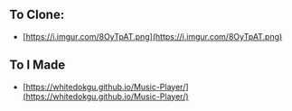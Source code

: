 ## To Clone:

- [https://i.imgur.com/8OyTpAT.png](https://i.imgur.com/8OyTpAT.png)

## To I Made

- [https://whitedokgu.github.io/Music-Player/](https://whitedokgu.github.io/Music-Player/)
